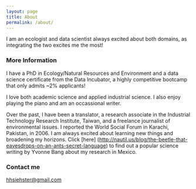 ```yaml
---
layout: page
title: About
permalink: /about/
---
```


I am an ecologist and data scientist always excited about both domains, as integrating the two excites me the most! 

### More Information

I have a PhD in Ecology/Natural Resources and Environment and a data science certificate from the Data Incubator, a highly competitive bootcamp that only admits ~2% applicants! 

I love both academic science and applied industrial science. I also enjoy playing the piano and am an occassional writer. 

Over the past, I have been a translator, a research associate in the Industrial Technology Research Institute, Taiwan, and a freelance journalist of environmental issues. I reported the World Social Forum in Karachi, Pakistan, in 2006. I am always excited about learning new things and broadening my horizons. Click [here] (http://nautil.us/blog/the-beetle-that-eavesdrops-on-an-ants-secret-language) to find out a popular science writing by Yvonne Bang about my research in Mexico. 

### Contact me

[hhsiehster@gmail.com](mailto:email@domain.com)
